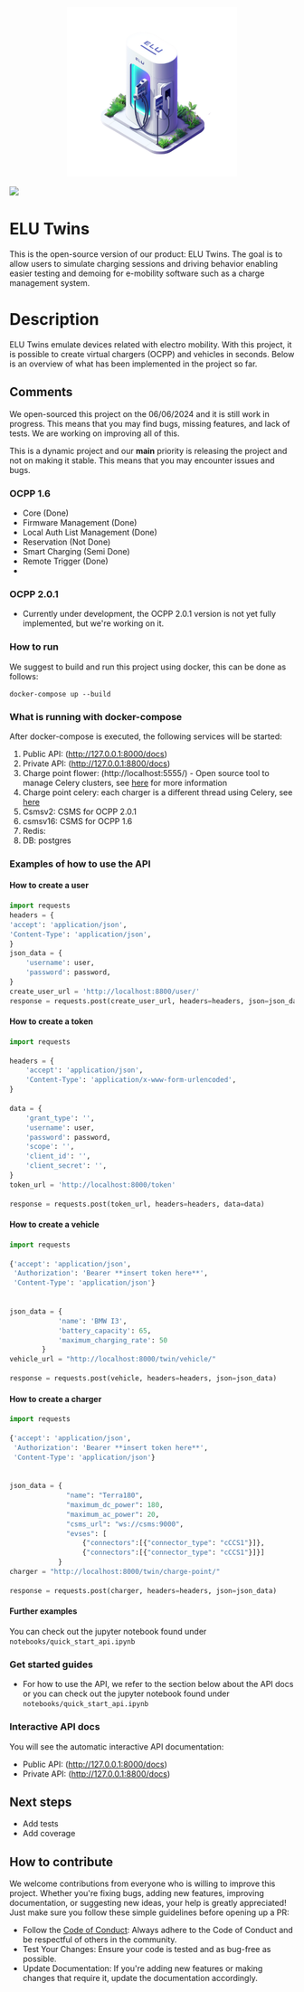 <p align="center">
  <img src="./docs/icons/elu_charger-transformed.png" alt="Logo" width="300">
</p>

<img src="https://img.shields.io/badge/release-v1.0-blue"/>

# ELU Twins 
This is the open-source version of our product: ELU Twins. The goal is to allow users to simulate charging sessions and driving behavior enabling
easier testing and demoing for e-mobility software such as a charge management system. 

# Description
ELU Twins emulate devices related with electro mobility. With this project, it is possible to create virtual chargers (OCPP) and vehicles in seconds. Below is an overview of what has been implemented in the project so far.

## Comments
We open-sourced this project on the 06/06/2024 and it is still work in progress. This means that you may find bugs, missing features, and lack of tests. We are working on improving all of this.

This is a dynamic project and our **main** priority is releasing the project and not on making it stable. This means that you may encounter issues and bugs.

### OCPP 1.6

- Core (Done)
- Firmware Management (Done)
- Local Auth List Management (Done)
- Reservation (Not Done)
- Smart Charging (Semi Done)
- Remote Trigger (Done)
- 

### OCPP 2.0.1

- Currently under development, the OCPP 2.0.1 version is not yet fully implemented, but we're working on it.

### How to run
We suggest to build and run this project using docker, this can be done as follows:

```shell
docker-compose up --build 
```
### What is running with docker-compose
After docker-compose is executed, the following services will be started:
1. Public API: (http://127.0.0.1:8000/docs)
2. Private API: (http://127.0.0.1:8800/docs)
3. Charge point flower: (http://localhost:5555/) - Open source tool to manage Celery clusters, see [here](https://flower.readthedocs.io/en/latest/) for more information
4. Charge point celery: each charger is a different thread using Celery, see [here](https://docs.celeryq.dev/en/stable/#)
5. Csmsv2: CSMS for OCPP 2.0.1
6. csmsv16: CSMS for OCPP 1.6
7. Redis:
8. DB: postgres

### Examples of how to use the API
#### How to create a user

```python
import requests 
headers = {
'accept': 'application/json',
'Content-Type': 'application/json',
}
json_data = {
    'username': user,
    'password': password,
}
create_user_url = 'http://localhost:8800/user/'
response = requests.post(create_user_url, headers=headers, json=json_data)
```
#### How to create a token
```python
import requests 

headers = {
    'accept': 'application/json',
    'Content-Type': 'application/x-www-form-urlencoded',
}

data = {
    'grant_type': '',
    'username': user,
    'password': password,
    'scope': '',
    'client_id': '',
    'client_secret': '',
}
token_url = 'http://localhost:8000/token'

response = requests.post(token_url, headers=headers, data=data)
```

#### How to create a vehicle
```python
import requests 

{'accept': 'application/json',
 'Authorization': 'Bearer **insert token here**',
 'Content-Type': 'application/json'}


json_data = {
            'name': 'BMW I3',
            'battery_capacity': 65,
            'maximum_charging_rate': 50
        }
vehicle_url = "http://localhost:8000/twin/vehicle/"

response = requests.post(vehicle, headers=headers, json=json_data)
```

#### How to create a charger
```python
import requests 

{'accept': 'application/json',
 'Authorization': 'Bearer **insert token here**',
 'Content-Type': 'application/json'}


json_data = {
              "name": "Terra180",
              "maximum_dc_power": 180,
              "maximum_ac_power": 20,
              "csms_url": "ws://csms:9000",
              "evses": [
                  {"connectors":[{"connector_type": "cCCS1"}]}, 
                  {"connectors":[{"connector_type": "cCCS1"}]}]
            }
charger = "http://localhost:8000/twin/charge-point/"

response = requests.post(charger, headers=headers, json=json_data)
```

#### Further examples
You can check out the jupyter notebook found under ```notebooks/quick_start_api.ipynb```

### Get started guides
- For how to use the API, we refer to the section below about the API docs or you can check out the jupyter notebook found under ```notebooks/quick_start_api.ipynb```
  
### Interactive API docs
You will see the automatic interactive API documentation:
- Public API: (http://127.0.0.1:8000/docs)
- Private API: (http://127.0.0.1:8800/docs)


## Next steps
- Add tests
- Add coverage

## How to contribute

We welcome contributions from everyone who is willing to improve this project. Whether you're fixing bugs, adding new features, improving documentation, or suggesting new ideas, your help is greatly appreciated! Just make sure you follow these simple guidelines before opening up a PR:
- Follow the [Code of Conduct](CODE_OF_CONDUCT.md): Always adhere to the Code of Conduct and be respectful of others in the community.
- Test Your Changes: Ensure your code is tested and as bug-free as possible.
- Update Documentation: If you're adding new features or making changes that require it, update the documentation accordingly.

